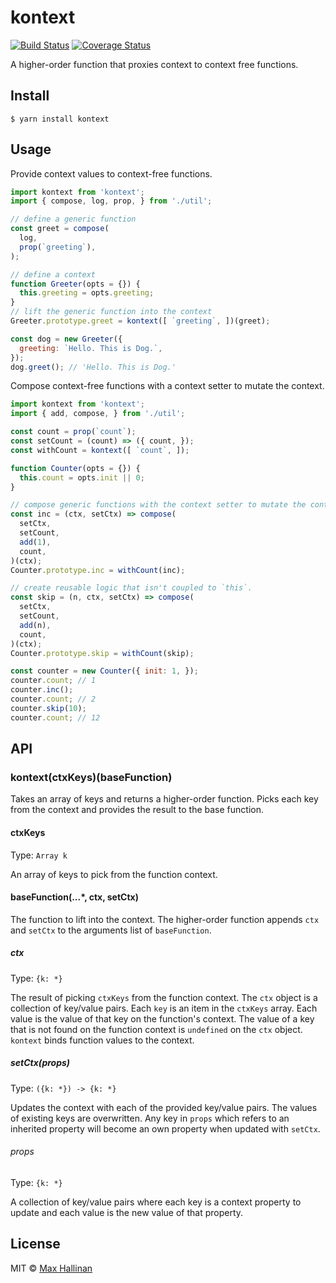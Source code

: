 # kontext
[![Build Status](https://travis-ci.org/maxhallinan/kontext.svg?branch=master)](https://travis-ci.org/maxhallinan/kontext)
[![Coverage Status](https://coveralls.io/repos/github/maxhallinan/kontext/badge.svg?branch=master)](https://coveralls.io/github/maxhallinan/kontext?branch=master)

A higher-order function that proxies context to context free functions.


## Install

```
$ yarn install kontext
```


## Usage

Provide context values to context-free functions.

```javascript
import kontext from 'kontext';
import { compose, log, prop, } from './util';

// define a generic function
const greet = compose(
  log,
  prop(`greeting`),
);

// define a context
function Greeter(opts = {}) {
  this.greeting = opts.greeting;
}
// lift the generic function into the context
Greeter.prototype.greet = kontext([ `greeting`, ])(greet);

const dog = new Greeter({
  greeting: `Hello. This is Dog.`,
});
dog.greet(); // 'Hello. This is Dog.'
```

Compose context-free functions with a context setter to mutate the context.

```javascript
import kontext from 'kontext';
import { add, compose, } from './util';

const count = prop(`count`);
const setCount = (count) => ({ count, });
const withCount = kontext([ `count`, ]);

function Counter(opts = {}) {
  this.count = opts.init || 0;
}

// compose generic functions with the context setter to mutate the context
const inc = (ctx, setCtx) => compose(
  setCtx,
  setCount,
  add(1),
  count,
)(ctx);
Counter.prototype.inc = withCount(inc);

// create reusable logic that isn't coupled to `this`.
const skip = (n, ctx, setCtx) => compose(
  setCtx,
  setCount,
  add(n),
  count,
)(ctx);
Counter.prototype.skip = withCount(skip);

const counter = new Counter({ init: 1, });
counter.count; // 1
counter.inc();
counter.count; // 2
counter.skip(10);
counter.count; // 12
```


## API

### kontext(ctxKeys)(baseFunction)

Takes an array of keys and returns a higher-order function. Picks each key from
the context and provides the result to the base function.

#### ctxKeys

Type: `Array k`

An array of keys to pick from the function context.


#### baseFunction(...*, ctx, setCtx)

The function to lift into the context. The higher-order function appends `ctx`
and `setCtx` to the arguments list of `baseFunction`.

##### ctx

Type: `{k: *}`

The result of picking `ctxKeys` from the function context. The `ctx` object is a
collection of key/value pairs. Each `key` is an item in the `ctxKeys` array. Each
value is the value of that key on the function's context. The value of a key
that is not found on the function context is `undefined` on the `ctx` object.
`kontext` binds function values to the context.


##### setCtx(props)

Type: `({k: *}) -> {k: *}`

Updates the context with each of the provided key/value pairs. The values of
existing keys are overwritten. Any key in `props` which refers to an inherited
property will become an own property when updated with `setCtx`.

###### props

Type: `{k: *}`

A collection of key/value pairs where each key is a context property to update
and each value is the new value of that property.


## License

MIT © [Max Hallinan](https://github.com/maxhallinan)
